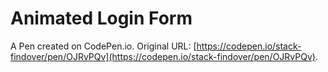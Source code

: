 # Animated Login Form

A Pen created on CodePen.io. Original URL: [https://codepen.io/stack-findover/pen/OJRvPQv](https://codepen.io/stack-findover/pen/OJRvPQv).

